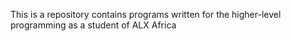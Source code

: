 This is a repository contains programs written for the higher-level programming as a student of ALX Africa
